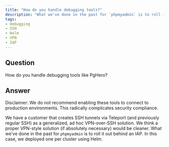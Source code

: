 ```yaml
---
title: "How do you handle debugging tools?"
description: "What we’ve done in the past for `phpmyadmin` is to roll it out behind an IAP. In this case, we deployed one per cluster using Helm."
tags:
- debugging
- SSH
- Helm
- VPN
- IAP
---
```


## Question

How do you handle debugging tools like PgHero?

## Answer

Disclaimer: We do not recommend enabling these tools to connect to production environments. This radically complicates security compliance.

We have a customer that creates SSH tunnels via Teleport (and previously regular SSH) as a generalized, ad hoc VPN-over-SSH solution. We think a proper VPN-style solution (if absolutely necessary) would be cleaner. What we’ve done in the past for `phpmyadmin` is to roll it out behind an IAP. In this case, we deployed one per cluster using Helm.
